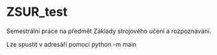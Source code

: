 # ZSUR_test

Semestrální práce na předmět Základy strojového učení a rozpoznávání. 

Lze spustit v adresáři pomocí 
  python -m main
